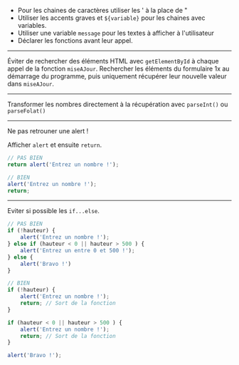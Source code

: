 * Pour les chaines de caractères utiliser les ' à la place de "
* Utiliser les accents graves et `${variable}` pour les chaines avec variables.
* Utiliser une variable `message` pour les textes à afficher à l'utilisateur
* Déclarer les fonctions avant leur appel.
---
Éviter de rechercher des éléments HTML avec `getElementById` à chaque appel
de la fonction `miseAJour`.
Rechercher les éléments du formulaire 1x au démarrage du programme,
puis uniquement récupérer leur nouvelle valeur dans `miseAJour`.

---
Transformer les nombres directement à la récupération avec `parseInt()` ou `parseFolat()`

---
Ne pas retrouner une alert !

Afficher `alert` et ensuite `return`.

```javascript
// PAS BIEN
return alert('Entrez un nombre !');

// BIEN
alert('Entrez un nombre !');
return;
```
---
Eviter si possible les `if...else`.

```javascript
// PAS BIEN
if (!hauteur) {
    alert('Entrez un nombre !'); 
} else if (hauteur < 0 || hauteur > 500 ) {
    alert('Entrez un entre 0 et 500 !');     
} else {
    alert('Bravo !')
}

// BIEN
if (!hauteur) {
    alert('Entrez un nombre !');
    return; // Sort de la fonction
}

if (hauteur < 0 || hauteur > 500 ) {
    alert('Entrez un nombre !');
    return; // Sort de la fonction    
}

alert('Bravo !');
```